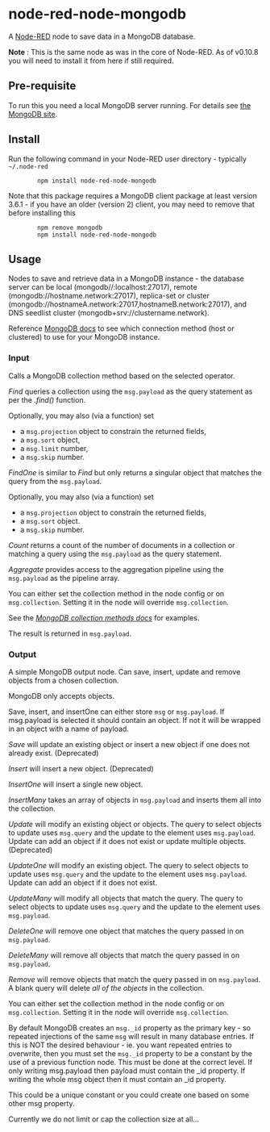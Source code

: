 node-red-node-mongodb
=====================

A <a href="http://nodered.org" target="_new">Node-RED</a> node to save data in a MongoDB database.

**Note** : This is the same node as was in the core of Node-RED.
As of v0.10.8 you will need to install it from here if still required.

Pre-requisite
-------------

To run this you need a local MongoDB server running. For details see
<a href="https://www.mongodb.org/" target="_new">the MongoDB site</a>.

Install
-------

Run the following command in your Node-RED user directory - typically `~/.node-red`
```
        npm install node-red-node-mongodb
```
Note that this package requires a MongoDB client package at least version 3.6.1 - if you have an older (version 2) client,
you may need to remove that before installing this
```
        npm remove mongodb
        npm install node-red-node-mongodb
```

Usage
-----

Nodes to save and retrieve data in a MongoDB instance - the database server can be local (mongodb//:localhost:27017), remote (mongodb://hostname.network:27017), 
replica-set or cluster (mongodb://hostnameA.network:27017,hostnameB.network:27017), and DNS seedlist cluster (mongodb+srv://clustername.network).  

Reference [MongoDB docs](https://docs.mongodb.com/manual/reference/connection-string/) to see which connection method (host or clustered) to use for your MongoDB instance. 

### Input

Calls a MongoDB collection method based on the selected operator.

*Find* queries a collection using the `msg.payload` as the query statement as
per the *.find()* function.

Optionally, you may also (via a function) set

- a `msg.projection` object to constrain the returned fields,
- a `msg.sort` object,
- a `msg.limit` number,
- a `msg.skip` number.

*FindOne* is similar to *Find* but only returns a singular object that matches the query from the `msg.payload`.

Optionally, you may also (via a function) set

- a `msg.projection` object to constrain the returned fields,
- a `msg.sort` object.
- a `msg.skip` number.

*Count* returns a count of the number of documents in a collection or matching a
query using the `msg.payload` as the query statement.

*Aggregate* provides access to the aggregation pipeline using the `msg.payload` as the pipeline array.

You can either set the collection method in the node config or on `msg.collection`.
Setting it in the node will override `msg.collection`.

See the <a href="http://docs.mongodb.org/manual/reference/method/db.collection.find/" target="new">*MongoDB collection methods docs*</a> for examples.

The result is returned in `msg.payload`.

### Output

A simple MongoDB output node. Can save, insert, update and remove objects from a chosen collection.

MongoDB only accepts objects.

Save, insert, and insertOne can either store `msg` or `msg.payload`. If msg.payload is
selected it should contain an object. If not it will be wrapped in an object with a name of payload.

*Save* will update an existing object or insert a new object if one does not already exist. (Deprecated)

*Insert* will insert a new object. (Deprecated)

*InsertOne* will insert a single new object.

*InsertMany* takes an array of objects in `msg.payload` and inserts them all into the collection.


*Update* will modify an existing object or objects. The query to select objects
to update uses `msg.query` and the update to the element uses `msg.payload`.
Update can add an object if it does not exist or update multiple objects. (Deprecated)

*UpdateOne* will modify an existing object. The query to select objects
to update uses `msg.query` and the update to the element uses `msg.payload`.
Update can add an object if it does not exist.

*UpdateMany* will modify all objects that match the query. The query to select objects
to update uses `msg.query` and the update to the element uses `msg.payload`.

*DeleteOne* will remove one object that matches the query passed in on `msg.payload`.

*DeleteMany* will remove all objects that match the query passed in on `msg.payload`.

*Remove* will remove objects that match the query passed in on `msg.payload`.
A blank query will delete *all of the objects* in the collection.

You can either set the collection method in the node config or on `msg.collection`.
Setting it in the node will override `msg.collection`.

By default MongoDB creates an `msg._id` property as the primary key - so
repeated injections of the same `msg` will result in many database entries.
If this is NOT the desired behaviour - ie. you want repeated entries to overwrite,
then you must set the `msg._id` property to be a constant by the use of a previous function node.
This must be done at the correct level. If only writing msg.payload then payload must contain the \_id property.
If writing the whole msg object then it must contain an \_id property.

This could be a unique constant or you could create one based on some other msg property.

Currently we do not limit or cap the collection size at all...
